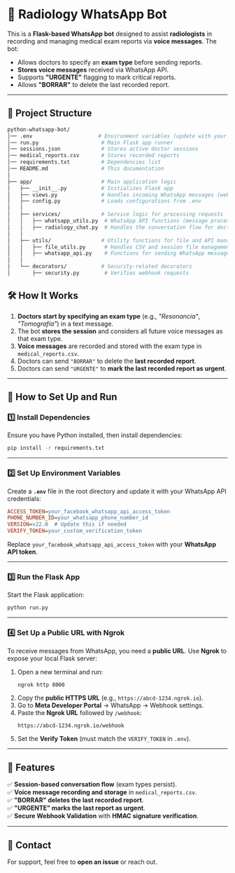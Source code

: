 # 🏥 Radiology WhatsApp Bot

This is a **Flask-based WhatsApp bot** designed to assist **radiologists** in recording and managing medical exam reports via **voice messages**. The bot:
- Allows doctors to specify an **exam type** before sending reports.
- **Stores voice messages** received via WhatsApp API.
- Supports **"URGENTE"** flagging to mark critical reports.
- Allows **"BORRAR"** to delete the last recorded report.

---

## **📂 Project Structure**
```bash
python-whatsapp-bot/
│── .env                     # Environment variables (update with your WhatsApp API keys)
│── run.py                    # Main Flask app runner
│── sessions.json             # Stores active doctor sessions
│── medical_reports.csv       # Stores recorded reports
│── requirements.txt          # Dependencies list
│── README.md                 # This documentation
│
├── app/                      # Main application logic
│   ├── __init__.py           # Initializes Flask app
│   ├── views.py              # Handles incoming WhatsApp messages (webhooks)
│   ├── config.py             # Loads configurations from .env
│   │
│   ├── services/             # Service logic for processing requests
│   │   ├── whatsapp_utils.py  # WhatsApp API functions (message processing)
│   │   ├── radiology_chat.py  # Handles the conversation flow for doctors
│   │
│   ├── utils/                # Utility functions for file and API management
│   │   ├── file_utils.py      # Handles CSV and session file management
│   │   ├── whatsapp_api.py    # Functions for sending WhatsApp messages
│   │
│   └── decorators/           # Security-related decorators
│       ├── security.py        # Verifies webhook requests

```
## **🛠️ How It Works**
1. **Doctors start by specifying an exam type** (e.g., *"Resonancia"*, *"Tomografía"*) in a text message.
2. The bot **stores the session** and considers all future voice messages as that exam type.
3. **Voice messages** are recorded and stored with the exam type in `medical_reports.csv`.
4. Doctors can send `"BORRAR"` to delete the **last recorded report**.
5. Doctors can send `"URGENTE"` to **mark the last recorded report as urgent**.

---

## **🚀 How to Set Up and Run**
### **1️⃣ Install Dependencies**
Ensure you have Python installed, then install dependencies:
```bash
pip install -r requirements.txt
```

---

### **2️⃣ Set Up Environment Variables**
Create a **`.env`** file in the root directory and update it with your WhatsApp API credentials:

```ini
ACCESS_TOKEN=your_facebook_whatsapp_api_access_token
PHONE_NUMBER_ID=your_whatsapp_phone_number_id
VERSION=v22.0  # Update this if needed
VERIFY_TOKEN=your_custom_verification_token
```
Replace `your_facebook_whatsapp_api_access_token` with your **WhatsApp API token**.

---

### **3️⃣ Run the Flask App**
Start the Flask application:
```bash
python run.py
```

---

### **4️⃣ Set Up a Public URL with Ngrok**
To receive messages from WhatsApp, you need a **public URL**. Use **Ngrok** to expose your local Flask server:

1. Open a new terminal and run:
   ```bash
   ngrok http 8000
   ```
2. Copy the **public HTTPS URL** (e.g., `https://abcd-1234.ngrok.io`).
3. Go to **Meta Developer Portal** → WhatsApp → Webhook settings.
4. Paste the **Ngrok URL** followed by `/webhook`:
   ```
   https://abcd-1234.ngrok.io/webhook
   ```
5. Set the **Verify Token** (must match the `VERIFY_TOKEN` in `.env`).

---

## **📌 Features**
✅ **Session-based conversation flow** (exam types persist).  
✅ **Voice message recording and storage** in `medical_reports.csv`.  
✅ **"BORRAR" deletes the last recorded report**.  
✅ **"URGENTE" marks the last report as urgent**.  
✅ **Secure Webhook Validation** with **HMAC signature verification**.

---

## **📧 Contact**
For support, feel free to **open an issue** or reach out.
```
